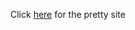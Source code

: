 Click [here](https://probably-jaden.github.io/adnormal-conversation-starters/]) for the pretty site
